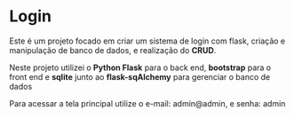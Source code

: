 # Login

Este é um projeto focado em criar um sistema de login com flask, criação e manipulação de banco de dados, e realização do **CRUD**.

Neste projeto utilizei o **Python Flask** para o back end, **bootstrap** para o front end e **sqlite** junto ao **flask-sqAlchemy** para gerenciar o banco de dados

Para acessar a tela principal utilize o e-mail: admin@admin, e senha: admin

